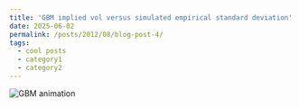 ```yaml
---
title: 'GBM implied vol versus simulated empirical standard deviation'
date: 2025-06-02
permalink: /posts/2012/08/blog-post-4/
tags:
  - cool posts
  - category1
  - category2
---
```



![GBM animation](https://github.com/KehanLi-1123/KehanLi.github.io/blob/master/videos/gbm_paths_with_analytic_std.gif)
